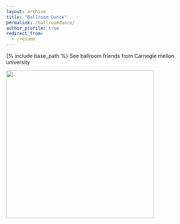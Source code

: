 ```yaml
---
layout: archive
title: "Ballroom Dance"
permalink: /ballroomdance/
author_profile: true
redirect_from:
  - /resume
---
```


{% include base_path %}
See ballroom friends from Carnegie mellon university

<img src="https://user-images.githubusercontent.com/66021647/213766328-7201dcc9-ed4d-410e-a7f1-3d75c02b26f4.JPG" width="400">
